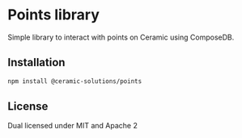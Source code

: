 # Points library

Simple library to interact with points on Ceramic using ComposeDB.

## Installation

```sh
npm install @ceramic-solutions/points
```

## License

Dual licensed under MIT and Apache 2
